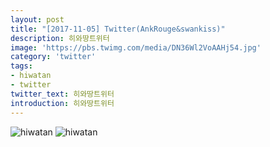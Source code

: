 ```yaml
---
layout: post
title: "[2017-11-05] Twitter(AnkRouge&swankiss)"
description: 히와땅트위터
image: 'https://pbs.twimg.com/media/DN36Wl2VoAAHj54.jpg'
category: 'twitter'
tags:
- hiwatan
- twitter
twitter_text: 히와땅트위터
introduction: 히와땅트위터
---
```

![hiwatan](https://pbs.twimg.com/media/DN36Wl3UMAAbMm9.jpg)
![hiwatan](https://pbs.twimg.com/media/DN36Wl1UIAUVgGW.jpg)
